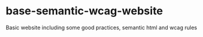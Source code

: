 # base-semantic-wcag-website
Basic website including some good practices, semantic html and wcag rules
